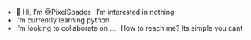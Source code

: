 - 👋 Hi, I’m @PixelSpades
-I’m interested in nothing
- I’m currently learning python
- I’m looking to collaborate on ...
-How to reach me? Its simple you cant

<!---
PixelSpades/PixelSpades is a ✨ special ✨ repository because its `README.md` (this file) appears on your GitHub profile.
You can click the Preview link to take a look at your changes.
--->
